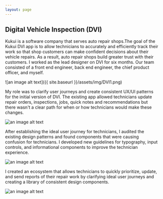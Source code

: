 ```yaml
---
layout: page
---
```



## Digital Vehicle Inspection (DVI)


Kukui is a software company that serves auto repair shops.The goal of the Kukui DVI app is to allow technicians to accurately and efficiently track their work so that shop customers can make confident decisions about their vehicle repairs. As a result, auto repair shops build greater trust with their customers. I worked as the lead designer on DVI for  six months. Our team consisted of a front end engineer, back end engineer, the chief product officer, and myself.

![an image alt text]({{ site.baseurl }}/assets/img/DVI1.png)

 My role was to clarify user journeys and create consistent UX/UI patterns for the initial version of DVI. The existing app allowed technicians update repair orders, inspections, jobs, quick notes and recommendations but there wasn't a clear path for when or how technicians would make these changes.

![an image alt text]({{base.siteurl}}/assets/img/DVI2.png)

After establishing the ideal user journey for technicians, I audited the existing design patterns and found components that were causing confusion for technicians. I developed new guidelines for typography, input controls, and informational components to improve the technician experience.

![an image alt text]({{base.siteurl}}/assets/img/DVI3.png)

I created an ecosystem that allows technicians to quickly prioritize, update, and send reports of
their repair work by clarifying ideal user journeys and creating a library of consistent design components.

![an image alt text]({{base.siteurl}}/assets/img/DVI4.png)
